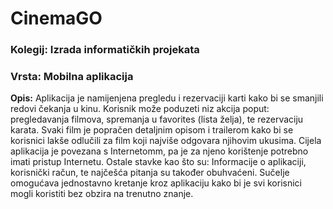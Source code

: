 # CinemaGO

### Kolegij: Izrada informatičkih projekata

### Vrsta: Mobilna aplikacija

**Opis:** Aplikacija je namijenjena pregledu i rezervaciji karti kako bi se smanjili redovi čekanja u kinu. Korisnik može poduzeti niz akcija poput: pregledavanja filmova, spremanja u 
favorites (lista želja), te rezervaciju karata. Svaki film je popračen detaljnim opisom i trailerom kako bi se korisnici lakše odlučili za film koji najviše odgovara njihovim ukusima. 
Cijela aplikacija je povezana s Internetomm, pa je za njeno korištenje potrebno imati pristup Internetu. Ostale stavke kao što su: Informacije o aplikaciji, korisnički račun, 
te najčešća pitanja su također obuhvaćeni. Sučelje omogućava jednostavno kretanje kroz aplikaciju kako bi je svi korisnici mogli koristiti bez obzira na trenutno znanje. 
